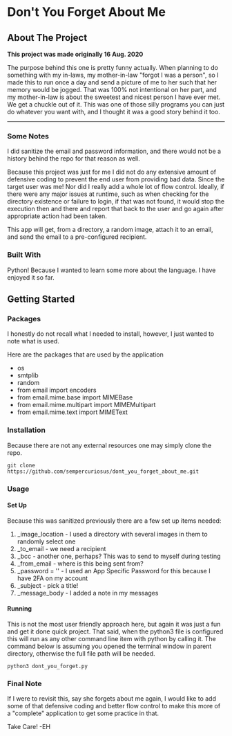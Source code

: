 # Don't You Forget About Me

## About The Project

**This project was made originally 16 Aug. 2020**

The purpose behind this one is pretty funny actually. When planning to do something with my in-laws, my mother-in-law "forgot I was a person", so I made this to run once a day and send a picture of me to her such that her memory would be jogged. That was 100% not intentional on her part, and my mother-in-law is about the sweetest and nicest person I have ever met.  We get a chuckle out of it. This was one of those silly programs you can just do whatever you want with, and I thought it was a good story behind it too.

---

### Some Notes

I did sanitize the email and password information, and there would not be a history behind the repo for that reason as well. 

Because this project was just for me I did not do any extensive amount of defensive coding to prevent the end user from providing bad data. Since the target user was me! Nor did I really add a whole lot of flow control. Ideally, if there were any major issues at runtime, such as when checking for the directory existence or failure to login, if that was not found, it would stop the execution then and there and report that back to the user and go again after appropriate action had been taken. 

This app will get, from a directory, a random image, attach it to an email, and send the email to a pre-configured recipient.

### Built With

Python! Because I wanted to learn some more about the language. I have enjoyed it so far. 

## Getting Started

### Packages
I honestly do not recall what I needed to install, however, I just wanted to note what is used. 

Here are the packages that are used by the application

* os
* smtplib
* random
* from email import encoders
* from email.mime.base import MIMEBase
* from email.mime.multipart import MIMEMultipart
* from email.mime.text import MIMEText

### Installation 
Because there are not any external resources one may simply clone the repo. 

`git clone https://github.com/sempercuriosus/dont_you_forget_about_me.git`

### Usage

#### Set Up
Because this was sanitized previously there are a few set up items needed: 
  1. _image_location - I used a directory with several images in them to randomly select one
  2. _to_email - we need a recipient
  3. _bcc - another one, perhaps? This was to send to myself during testing
  4. _from_email - where is this being sent from?
  5. _password = '' - I used an App Specific Password for this because I have 2FA on my account
  6. _subject - pick a title!
  7. _message_body - I added a note in my messages

#### Running
This is not the most user friendly approach here, but again it was just a fun and get it done quick project. That said, when the python3 file is configured this will run as any other command line item with python by calling it. The command below is assuming you opened the terminal window in parent directory, otherwise the full file path will be needed.

`python3 dont_you_forget.py`

### Final Note
If I were to revisit this, say she forgets about me again, I would like to add some of that defensive coding and better flow control to make this more of a "complete" application to get some practice in that. 

Take Care!
-EH
